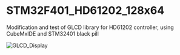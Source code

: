 # STM32F401_HD61202_128x64
 Modification and test of GLCD library for HD61202 controller, using CubeMxIDE and STM32401 black pill

![GLCD_Display](IMG_20230302_215628.jpg)